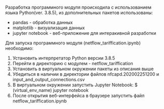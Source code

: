 Разработка программного модуля происходила с использованием языка Python(ver. 3.8.5), из дополнительных пакетов использованы:

* pandas - обработка данных
* matplotlib - визуализация данных
* jupyter notebook - веб-приложение для интеракивной разработки

Для запуска программного модуля (netflow_tariffication.ipynb) необходимо:

1. Установить интерпретатор Python версии 3.8.5
2. Перейти в директорию с модулем - netflow_tariffication
3. Установить в виртуальном окружении пакеты из описания выше
4. Убедиться в наличии в директории файлов nfcapd.202002251200 и input_and_output_connections.csv
5. В виртуальном окружении запустить Jupyter Notebook:
  $ (virtual_env_name) jupyter notebook
6. После открытия веб-интерфейса в браузере запустить файл netflow_tariffication.ipynb
